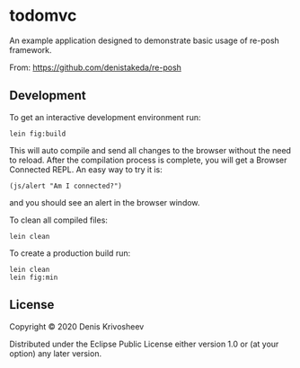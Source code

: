 # todomvc

An example application designed to demonstrate basic usage of re-posh framework.

From: https://github.com/denistakeda/re-posh

## Development

To get an interactive development environment run:

    lein fig:build

This will auto compile and send all changes to the browser without the
need to reload. After the compilation process is complete, you will
get a Browser Connected REPL. An easy way to try it is:

    (js/alert "Am I connected?")

and you should see an alert in the browser window.

To clean all compiled files:

	lein clean

To create a production build run:

	lein clean
	lein fig:min


## License

Copyright © 2020 Denis Krivosheev

Distributed under the Eclipse Public License either version 1.0 or (at your option) any later version.
